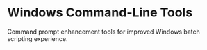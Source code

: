# Windows Command-Line Tools

Command prompt enhancement tools for improved Windows batch scripting experience.
